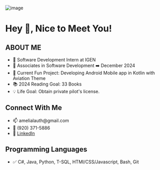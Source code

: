 ![image](https://github.com/alauth22/alauth22/assets/89803948/fc9b24ef-ae34-47c8-a7e5-c84553297ead)<h1 align="left">Hey 👋, Nice to Meet You!</h1>

<h2 align="left">ABOUT ME</h2>
<ul>
  <li> 💼 Software Development Intern at IGEN</li>
  <li> 🏫 Associates in Software Development ➡️ December 2024 </li>
  <li> 🌱 Current Fun Project: Developing Android Mobile app in Kotlin with Aviation Theme</li>
  <li> 📚 2024 Reading Goal: 33 Books</li>
  <li> 💡 Life Goal: Obtain private pilot's license. </li>
</ul>

<h2 align="left">Connect With Me</h2>
<ul>
  <li> 📫 amelialauth@gmail.com</li>
  <li> 📱 (920) 371-5886</li>
  <li> 🔗 <a href="linkedin.com/in/alauth22">LinkedIn</a></li>
</ul>

<h2 align="left">Programming Languages</h3>
<ul>
  <li> ✅ C#, Java, Python, T-SQL, HTMl/CSS/Javascript, Bash, Git</li>
</ul>
